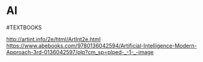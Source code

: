 # AI

#TEXTBOOKS

http://artint.info/2e/html/ArtInt2e.html
https://www.abebooks.com/9780136042594/Artificial-Intelligence-Modern-Approach-3rd-0136042597/plp?cm_sp=plped-_-1-_-image
